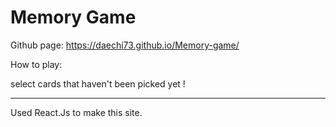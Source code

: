 # Memory Game

Github page: https://daechi73.github.io/Memory-game/

How to play:

select cards that haven't been picked yet !

---

Used React.Js to make this site.
